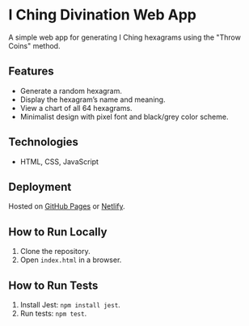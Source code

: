 # I Ching Divination Web App

A simple web app for generating I Ching hexagrams using the "Throw Coins" method.

## Features
- Generate a random hexagram.
- Display the hexagram’s name and meaning.
- View a chart of all 64 hexagrams.
- Minimalist design with pixel font and black/grey color scheme.

## Technologies
- HTML, CSS, JavaScript

## Deployment
Hosted on [GitHub Pages](https://your-username.github.io/i-ching-app) or [Netlify](https://your-app-name.netlify.app).

## How to Run Locally
1. Clone the repository.
2. Open `index.html` in a browser.

## How to Run Tests
1. Install Jest: `npm install jest`.
2. Run tests: `npm test`.
